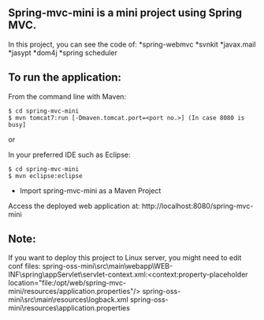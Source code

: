 Spring-mvc-mini is a mini project using Spring MVC.
-------------------	
In this project, you can see the code of:
*spring-webmvc
*svnkit
*javax.mail
*jasypt
*dom4j
*spring scheduler

To run the application:
-------------------	
From the command line with Maven:

    $ cd spring-mvc-mini
    $ mvn tomcat7:run [-Dmaven.tomcat.port=<port no.>] (In case 8080 is busy] 

or

In your preferred IDE such as Eclipse:

    $ cd spring-mvc-mini
    $ mvn eclipse:eclipse
	
* Import spring-mvc-mini as a Maven Project

Access the deployed web application at: http://localhost:8080/spring-mvc-mini

Note:
-------------------

If you want to deploy this project to Linux server, you might need to edit conf files:
spring-oss-mini\src\main\webapp\WEB-INF\spring\appServlet\servlet-context.xml:<context:property-placeholder location="file:/opt/web/spring-mvc-mini/resources/application.properties"/>
spring-oss-mini\src\main\resources\logback.xml
spring-oss-mini\resources\application.properties



